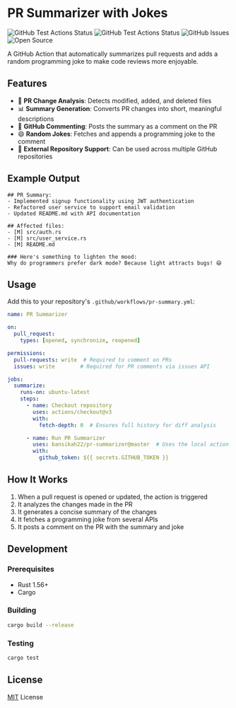 # PR Summarizer with Jokes

![GitHub Test Actions Status](https://github.com/bansikah22/fibbot/actions/workflows/test.yml/badge.svg)
![GitHub Test Actions Status](https://github.com/bansikah22/fibbot/actions/workflows/release.yml/badge.svg)
![GitHub Issues](https://img.shields.io/github/issues/bansikah22/fibbot?color=red)
![Open Source](https://img.shields.io/github/license/bansikah22/fibbot?color=green)

A GitHub Action that automatically summarizes pull requests and adds a random programming joke to make code reviews more enjoyable.

## Features

- 📝 **PR Change Analysis**: Detects modified, added, and deleted files
- 📊 **Summary Generation**: Converts PR changes into short, meaningful descriptions
- 💬 **GitHub Commenting**: Posts the summary as a comment on the PR
- 😄 **Random Jokes**: Fetches and appends a programming joke to the comment
- 🔄 **External Repository Support**: Can be used across multiple GitHub repositories

## Example Output

```
## PR Summary:
- Implemented signup functionality using JWT authentication
- Refactored user service to support email validation
- Updated README.md with API documentation

## Affected files:
- [M] src/auth.rs
- [M] src/user_service.rs
- [M] README.md

### Here's something to lighten the mood:
Why do programmers prefer dark mode? Because light attracts bugs! 😆
```

## Usage

Add this to your repository's `.github/workflows/pr-summary.yml`:

```yaml
name: PR Summarizer

on:
  pull_request:
    types: [opened, synchronize, reopened]

permissions:
  pull-requests: write  # Required to comment on PRs
  issues: write        # Required for PR comments via issues API

jobs:
  summarize:
    runs-on: ubuntu-latest
    steps:
      - name: Checkout repository
        uses: actions/checkout@v3
        with:
          fetch-depth: 0  # Ensures full history for diff analysis

      - name: Run PR Summarizer
        uses: bansikah22/pr-summarizer@master  # Uses the local action in your repository
        with:
          github_token: ${{ secrets.GITHUB_TOKEN }}
```

## How It Works

1. When a pull request is opened or updated, the action is triggered
2. It analyzes the changes made in the PR
3. It generates a concise summary of the changes
4. It fetches a programming joke from several APIs
5. It posts a comment on the PR with the summary and joke

## Development

### Prerequisites

- Rust 1.56+
- Cargo

### Building

```bash
cargo build --release
```

### Testing

```bash
cargo test
```

## License

[MIT](./LICENSE) License